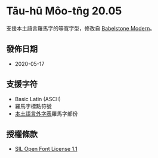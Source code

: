 # Tāu-hū Môo-tn̄g 20.05

支援本土語言羅馬字的等寬字型，修改自 [Babelstone Modern](http://www.babelstone.co.uk/Fonts/Download/BabelStoneModern.ttf)。

## 發佈日期

- 2020-05-17

## 支援字符

- Basic Latin (ASCII)
- 羅馬字標點符號
- [本土語言外字表](/gua-ji-pio/)羅馬字部份

## 授權條款

- [SIL Open Font License 1.1](https://scripts.sil.org/OFL)
